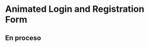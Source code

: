# Animated Login and Registration Form

## En proceso

<!--
[Link para ver online](ttps://sebagnh.github.io/Animated-Login-and-Registration-Form-v2/ "Click para ver online")

minuto 14

se actualizaron imágenes
-->